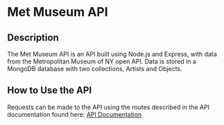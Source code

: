 # Met Museum API

## Description
The Met Museum API is an API built using Node.js  and Express, with data from the Metropolitan Museum of NY open API. Data is stored in a MongoDB database with two collections, Artists and Objects. 

## How to Use the API

Requests can be made to the API using the routes described in the API documentation found here:
[API Documentation](http://link.com)

